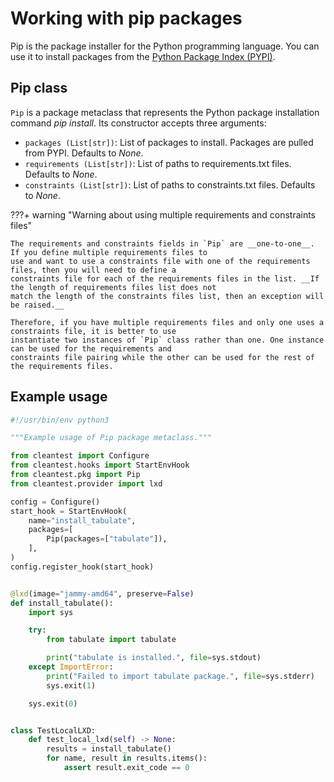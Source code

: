 # Working with pip packages

Pip is the package installer for the Python programming language. You can use it to install packages from the
[Python Package Index (PYPI)](https://pypi.org).

## Pip class

`Pip` is a package metaclass that represents the Python package installation command _pip install_. Its constructor
accepts three arguments:

* `packages (List[str])`: List of packages to install. Packages are pulled from PYPI. Defaults to _None_.
* `requirements (List[str])`: List of paths to requirements.txt files. Defaults to _None_.
* `constraints (List[str])`: List of paths to constraints.txt files. Defaults to _None_.

???+ warning "Warning about using multiple requirements and constraints files"

    The requirements and constraints fields in `Pip` are __one-to-one__. If you define multiple requirements files to
    use and want to use a constraints file with one of the requirements files, then you will need to define a
    constraints file for each of the requirements files in the list. __If the length of requirements files list does not
    match the length of the constraints files list, then an exception will be raised.__

    Therefore, if you have multiple requirements files and only one uses a constraints file, it is better to use
    instantiate two instances of `Pip` class rather than one. One instance can be used for the requirements and 
    constraints file pairing while the other can be used for the rest of the requirements files.

## Example usage

```python
#!/usr/bin/env python3

"""Example usage of Pip package metaclass."""

from cleantest import Configure
from cleantest.hooks import StartEnvHook
from cleantest.pkg import Pip
from cleantest.provider import lxd

config = Configure()
start_hook = StartEnvHook(
    name="install_tabulate",
    packages=[
        Pip(packages=["tabulate"]),
    ],
)
config.register_hook(start_hook)


@lxd(image="jammy-amd64", preserve=False)
def install_tabulate():
    import sys

    try:
        from tabulate import tabulate

        print("tabulate is installed.", file=sys.stdout)
    except ImportError:
        print("Failed to import tabulate package.", file=sys.stderr)
        sys.exit(1)

    sys.exit(0)


class TestLocalLXD:
    def test_local_lxd(self) -> None:
        results = install_tabulate()
        for name, result in results.items():
            assert result.exit_code == 0
```
